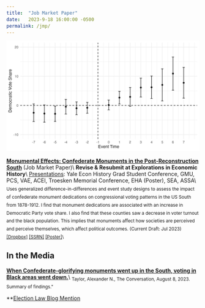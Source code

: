 ```yaml
---
title:  "Job Market Paper"
date:   2023-9-18 16:00:00 -0500
permalink: /jmp/
---
```


![Effect of Confederate monument dedication on congressional Democratic Party vote share](/assets/images/mon_cdem_event.jpg "Effect of Confederate monument dedication on congressional Democratic Party vote share")

**[Monumental Effects: Confederate Monuments in the Post-Reconstruction South](https://ssrn.com/abstract=4451402)**
(Job Market Paper)\\
**Revise & Resubmit at Explorations in Economic History**\\
<ins>Presentations</ins>: Yale Econ History Grad Student Conference, GMU, PCS, VAE, ACEI, Troesken Memorial Conference, EHA (Poster), SEA, ASSA</sub>\\
<sub>Uses generalized difference-in-differences and event study designs to assess the impact of confederate monument dedications on congressional voting patterns in the US South from 1878-1912. I find that monument dedications are associated with an increase in Democratic Party vote share. I also find that these counties saw a decrease in voter turnout and the black population. This implies that monuments affect how societies are perceived and perceive themselves, which affect political outcomes. (Current Draft: Jul 2023) [\[Dropbox\]](https://www.dropbox.com/s/g1qshyoslzgxb1o/monuments_current.pdf?dl=0) [\[SSRN\]](https://ssrn.com/abstract=4451402) [\[Poster\]](https://alexntaylor.github.io/assets/documents/monuments_poster_EHA_8-23-23.pdf)\\

## In the Media

**[When Confederate-glorifying monuments went up in the South, voting in Black areas went down.](https://theconversation.com/when-confederate-glorifying-monuments-went-up-in-the-south-voting-in-black-areas-went-down-208275)**\\
<sub>Taylor, Alexander N., The Conversation, August 8, 2023. Summary of findings."</sub>

**[Election Law Blog Mention](https://electionlawblog.org/?p=136948)